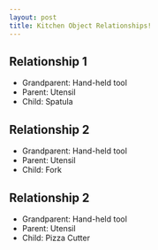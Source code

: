 ```yaml
---
layout: post
title: Kitchen Object Relationships!
---
```


## Relationship 1
* Grandparent: Hand-held tool
* Parent: Utensil
* Child: Spatula

## Relationship 2
* Grandparent: Hand-held tool
* Parent: Utensil
* Child: Fork


## Relationship 2
* Grandparent: Hand-held tool
* Parent: Utensil
* Child: Pizza Cutter
